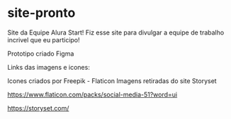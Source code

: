 # site-pronto
Site da Equipe Alura Start!
Fiz esse site para divulgar a equipe de trabalho incrivel que eu participo!

Prototipo criado Figma

Links das imagens e icones:

Icones criados por Freepik - Flaticon
Imagens retiradas do site Storyset

https://www.flaticon.com/packs/social-media-51?word=ui

https://storyset.com/
